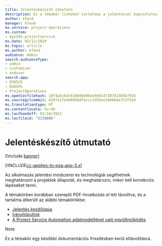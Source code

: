 ```yaml
---
title: Jelentéskészítő útmutató
description: Ez a témakör linkeket tartalmaz a jelentéssel kapcsolatos információkhoz.
author: kfend
manager: kfend
ms.service: project-operations
ms.custom:
- dyn365-projectservice
ms.date: 02/11/2019
ms.topic: article
ms.author: kfend
audience: Admin
search.audienceType:
- admin
- customizer
- enduser
search.app:
- D365CE
- D365PS
- ProjectOperations
ms.openlocfilehash: 10f4a6cbd741008b696ae9dd147307413b5b7936
ms.sourcegitcommit: 418fa1fe9d605b8faccc2d5dee1b04b4e753f194
ms.translationtype: HT
ms.contentlocale: hu-HU
ms.lasthandoff: 02/10/2021
ms.locfileid: "5150806"
---
```

# <a name="reporting-guide"></a>Jelentéskészítő útmutató

[!include [banner](../../includes/psa-now-project-operations.md)]

[!INCLUDE[cc-applies-to-psa-app-3.x](../../includes/cc-applies-to-psa-app-3x.md)]

Az alkalmazás jelentési módszerei és technológiái segíthetnek meghatározni a projektek állapotát, és meghatározni, mikor kell korrekciós lépéseket tenni. 

A témakörben korábban szereplő PDF-hivatkozás el lett távolítva, és a tartalma átkerült az alábbi témakörökbe:

- [Jelentés kezdőlapja](../reports-reporting-dynamics-365-project-service.md)
- [Irányítópultok](../reports-dashboards.md)
- [A Project Service Automation adatmodelljével való együttműködés](../reports-working-project-service-data-model.md)

> [!NOTE]
> Ez a témakör egy későbbi dokumentációs frissítésben kerül eltávolításra. 
